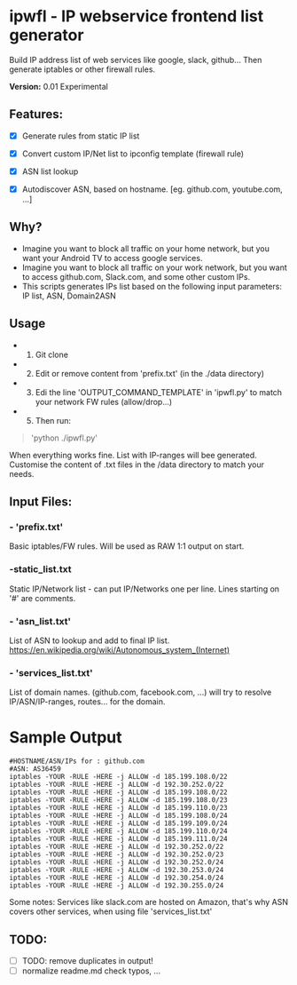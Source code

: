 # ipwfl - IP webservice frontend list generator

Build IP address list of web services like google, slack, github... Then generate iptables or other firewall rules.

**Version:** 0.01 Experimental


## Features:
 - [x] Generate rules from static IP list
 - [x] Convert custom IP/Net list to ipconfig template (firewall rule)
 - [x] ASN list lookup
 - [x] Autodiscover ASN, based on hostname. [eg. github.com, youtube.com, ...]

 


## Why?
- Imagine you want to block all traffic on your home network, but you want your Android TV to access google services.
- Imagine you want to block all traffic on your work network, but you want to access github.com, Slack.com, and some other custom IPs.
- This scripts generates IPs list based on the following input parameters: IP list, ASN, Domain2ASN


## Usage


- 1. Git clone
- 2. Edit or remove content from 'prefix.txt' (in the ./data directory)
- 3. Edi the line 'OUTPUT_COMMAND_TEMPLATE' in 'ipwfl.py' to match your network FW rules (allow/drop...)
- 5. Then run:

> 'python ./ipwfl.py'

When everything works fine. List with IP-ranges will bee generated.
Customise the content of .txt files in the /data directory to match your needs.



## Input Files:


### - 'prefix.txt'
Basic iptables/FW rules. Will be used as RAW 1:1 output on start.


### -static_list.txt  
Static IP/Network list - can put IP/Networks one per line. Lines starting on '#' are comments.


### - 'asn_list.txt'
List of ASN to lookup and add to final IP list.
https://en.wikipedia.org/wiki/Autonomous_system_(Internet)


### - 'services_list.txt'
List of domain names. (github.com, facebook.com, ...) will try to resolve IP/ASN/IP-ranges, routes... for the domain.


# Sample Output

```
#HOSTNAME/ASN/IPs for : github.com
#ASN: AS36459
iptables -YOUR -RULE -HERE -j ALLOW -d 185.199.108.0/22
iptables -YOUR -RULE -HERE -j ALLOW -d 192.30.252.0/22
iptables -YOUR -RULE -HERE -j ALLOW -d 185.199.108.0/22
iptables -YOUR -RULE -HERE -j ALLOW -d 185.199.108.0/23
iptables -YOUR -RULE -HERE -j ALLOW -d 185.199.110.0/23
iptables -YOUR -RULE -HERE -j ALLOW -d 185.199.108.0/24
iptables -YOUR -RULE -HERE -j ALLOW -d 185.199.109.0/24
iptables -YOUR -RULE -HERE -j ALLOW -d 185.199.110.0/24
iptables -YOUR -RULE -HERE -j ALLOW -d 185.199.111.0/24
iptables -YOUR -RULE -HERE -j ALLOW -d 192.30.252.0/22
iptables -YOUR -RULE -HERE -j ALLOW -d 192.30.252.0/23
iptables -YOUR -RULE -HERE -j ALLOW -d 192.30.252.0/24
iptables -YOUR -RULE -HERE -j ALLOW -d 192.30.253.0/24
iptables -YOUR -RULE -HERE -j ALLOW -d 192.30.254.0/24
iptables -YOUR -RULE -HERE -j ALLOW -d 192.30.255.0/24
```


Some notes: Services like slack.com are hosted on Amazon, that's why ASN covers other services, when using file 'services_list.txt'




## TODO:
 - [ ] TODO: remove duplicates in output!
 - [ ] normalize readme.md check typos, ...
